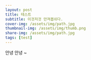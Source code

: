 ```yaml
---
layout: post
title: 테스트
subtitle: 이것저것 만져봅쉬다.
cover-img: /assets/img/path.jpg
thumbnail-img: /assets/img/thumb.png
share-img: /assets/img/path.jpg
tags: [test]
---
```


안녕 안녕 ~ 
